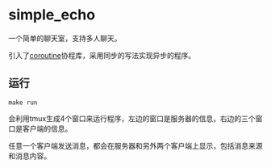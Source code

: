 # simple_echo
一个简单的聊天室，支持多人聊天。

引入了[coroutine](https://github.com/windplusflower/coroutine)协程库，采用同步的写法实现异步的程序。

## 运行

```
make run
```
会利用tmux生成4个窗口来运行程序，左边的窗口是服务器的信息，右边的三个窗口是客户端的信息。

任意一个客户端发送消息，都会在服务器和另外两个客户端上显示，包括消息来源和消息内容。